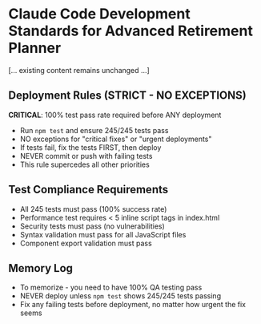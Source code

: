 # Claude Code Development Standards for Advanced Retirement Planner

[... existing content remains unchanged ...]

## Deployment Rules (STRICT - NO EXCEPTIONS)

**CRITICAL**: 100% test pass rate required before ANY deployment
- Run `npm test` and ensure 245/245 tests pass
- NO exceptions for "critical fixes" or "urgent deployments"  
- If tests fail, fix the tests FIRST, then deploy
- NEVER commit or push with failing tests
- This rule supercedes all other priorities

## Test Compliance Requirements

- All 245 tests must pass (100% success rate)
- Performance test requires < 5 inline script tags in index.html
- Security tests must pass (no vulnerabilities)
- Syntax validation must pass for all JavaScript files
- Component export validation must pass

## Memory Log

- To memorize - you need to have 100% QA testing pass
- NEVER deploy unless `npm test` shows 245/245 tests passing
- Fix any failing tests before deployment, no matter how urgent the fix seems